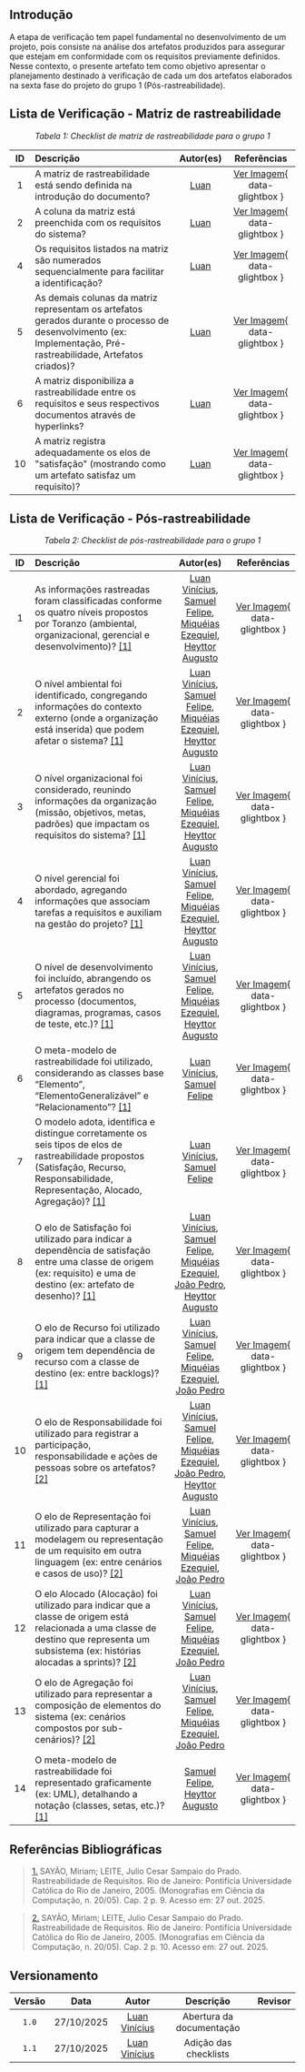## Introdução 

A etapa de verificação tem papel fundamental no desenvolvimento de um projeto, pois consiste na análise dos artefatos produzidos para assegurar que estejam em conformidade com os requisitos previamente definidos. Nesse contexto, o presente artefato tem como objetivo apresentar o planejamento destinado à verificação de cada um dos artefatos elaborados na sexta fase do projeto do grupo 1 (Pós-rastreabilidade).

## Lista de Verificação - Matriz de rastreabilidade 

*<p style="text-align: center;">Tabela 1: Checklist de matriz de rastreabilidade para o grupo 1</p>*

| ID | Descrição | Autor(es) | Referências |
| :---: | :--- | :---: | :---: |
| 1 | A matriz de rastreabilidade está sendo definida na introdução do documento? | [Luan]() | [Ver Imagem](../../../images/inspecao-etapa5/id01-matriz.png){ data-glightbox } |
| 2 | A coluna da matriz está preenchida com os requisitos do sistema? | [Luan]() | [Ver Imagem](../../../images/inspecao-etapa5/id02-matriz.png){ data-glightbox } |
| 4 | Os requisitos listados na matriz são numerados sequencialmente para facilitar a identificação? | [Luan]() | [Ver Imagem](../../../images/inspecao-etapa5/id04-matriz.png){ data-glightbox } |
| 5 | As demais colunas da matriz representam os artefatos gerados durante o processo de desenvolvimento (ex: Implementação, Pré-rastreabilidade, Artefatos criados)? | [Luan]() | [Ver Imagem](../../../images/inspecao-etapa5/id05-matriz.png){ data-glightbox } |
| 6 | A matriz disponibiliza a rastreabilidade entre os requisitos e seus respectivos documentos através de hyperlinks? | [Luan]() | [Ver Imagem](../../../images/inspecao-etapa5/id06-matriz.png){ data-glightbox } |
| 10 | A matriz registra adequadamente os elos de "satisfação" (mostrando como um artefato satisfaz um requisito)? | [Luan]() | [Ver Imagem](../../../images/inspecao-etapa5/id10-matriz.png){ data-glightbox } |

## Lista de Verificação - Pós-rastreabilidade

*<p style="text-align: center;">Tabela 2: Checklist de pós-rastreabilidade para o grupo 1</p>*

| ID | Descrição | Autor(es) | Referências |
| :---: | :--- | :---: | :---: |
| 1 | As informações rastreadas foram classificadas conforme os quatro níveis propostos por Toranzo (ambiental, organizacional, gerencial e desenvolvimento)? <a id="anchor_1" href="#REF1">[1]</a> | [Luan Vinícius](https://github.com/luannvi), [Samuel Felipe](https://github.com/TerminaKng05), [Miquéias Ezequiel](https://github.com/Kael-web7), [Heyttor Augusto](https://github.com/H3ytt0r62) | [Ver Imagem](../../../images/inspecao-etapa5/id01-elo.png){ data-glightbox } |
| 2 | O nível ambiental foi identificado, congregando informações do contexto externo (onde a organização está inserida) que podem afetar o sistema? <a id="anchor_1" href="#REF1">[1]</a> | [Luan Vinícius](https://github.com/luannvi), [Samuel Felipe](https://github.com/TerminaKng05), [Miquéias Ezequiel](https://github.com/Kael-web7), [Heyttor Augusto](https://github.com/H3ytt0r62) | [Ver Imagem](../../../images/inspecao-etapa5/id02-elo.png){ data-glightbox } |
| 3 | O nível organizacional foi considerado, reunindo informações da organização (missão, objetivos, metas, padrões) que impactam os requisitos do sistema? <a id="anchor_1" href="#REF1">[1]</a> | [Luan Vinícius](https://github.com/luannvi), [Samuel Felipe](https://github.com/TerminaKng05), [Miquéias Ezequiel](https://github.com/Kael-web7), [Heyttor Augusto](https://github.com/H3ytt0r62) | [Ver Imagem](../../../images/inspecao-etapa5/id03-elo.png){ data-glightbox } |
| 4 | O nível gerencial foi abordado, agregando informações que associam tarefas a requisitos e auxiliam na gestão do projeto? <a id="anchor_1" href="#REF1">[1]</a> | [Luan Vinícius](https://github.com/luannvi), [Samuel Felipe](https://github.com/TerminaKng05), [Miquéias Ezequiel](https://github.com/Kael-web7), [Heyttor Augusto](https://github.com/H3ytt0r62) | [Ver Imagem](../../../images/inspecao-etapa5/id04-elo.png){ data-glightbox } |
| 5 | O nível de desenvolvimento foi incluído, abrangendo os artefatos gerados no processo (documentos, diagramas, programas, casos de teste, etc.)? <a id="anchor_1" href="#REF1">[1]</a> | [Luan Vinícius](https://github.com/luannvi), [Samuel Felipe](https://github.com/TerminaKng05), [Miquéias Ezequiel](https://github.com/Kael-web7), [Heyttor Augusto](https://github.com/H3ytt0r62) | [Ver Imagem](../../../images/inspecao-etapa5/id05-elo.png){ data-glightbox } |
| 6 | O meta-modelo de rastreabilidade foi utilizado, considerando as classes base “Elemento”, “ElementoGeneralizável” e “Relacionamento”? <a id="anchor_1" href="#REF1">[1]</a> | [Luan Vinícius](https://github.com/luannvi), [Samuel Felipe](https://github.com/TerminaKng05) | [Ver Imagem](../../../images/inspecao-etapa5/id06-elo.png){ data-glightbox } |
| 7 | O modelo adota, identifica e distingue corretamente os seis tipos de elos de rastreabilidade propostos (Satisfação, Recurso, Responsabilidade, Representação, Alocado, Agregação)? <a id="anchor_1" href="#REF1">[1]</a> | [Luan Vinícius](https://github.com/luannvi), [Samuel Felipe](https://github.com/TerminaKng05) | [Ver Imagem](../../../images/inspecao-etapa5/id07-elo.png){ data-glightbox } |
| 8 | O elo de Satisfação foi utilizado para indicar a dependência de satisfação entre uma classe de origem (ex: requisito) e uma de destino (ex: artefato de desenho)? <a id="anchor_1" href="#REF1">[1]</a> | [Luan Vinícius](https://github.com/luannvi), [Samuel Felipe](https://github.com/TerminaKng05), [Miquéias Ezequiel](https://github.com/Kael-web7), [João Pedro](https://github.com/Jadequilin), [Heyttor Augusto](https://github.com/H3ytt0r62) | [Ver Imagem](../../../images/inspecao-etapa5/id08-elo.png){ data-glightbox } |
| 9 | O elo de Recurso foi utilizado para indicar que a classe de origem tem dependência de recurso com a classe de destino (ex: entre backlogs)? <a id="anchor_1" href="#REF1">[1]</a> | [Luan Vinícius](https://github.com/luannvi), [Samuel Felipe](https://github.com/TerminaKng05), [Miquéias Ezequiel](https://github.com/Kael-web7), [João Pedro](https://github.com/Jadequilin) | [Ver Imagem](../../../images/inspecao-etapa5/id09-elo.png){ data-glightbox } |
| 10 | O elo de Responsabilidade foi utilizado para registrar a participação, responsabilidade e ações de pessoas sobre os artefatos? <a id="anchor_2" href="#REF2">[2]</a> | [Luan Vinícius](https://github.com/luannvi), [Samuel Felipe](https://github.com/TerminaKng05), [Miquéias Ezequiel](https://github.com/Kael-web7), [João Pedro](https://github.com/Jadequilin), [Heyttor Augusto](https://github.com/H3ytt0r62) | [Ver Imagem](../../../images/inspecao-etapa5/id10-elo.png){ data-glightbox } |
| 11 | O elo de Representação foi utilizado para capturar a modelagem ou representação de um requisito em outra linguagem (ex: entre cenários e casos de uso)? <a id="anchor_2" href="#REF2">[2]</a> | [Luan Vinícius](https://github.com/luannvi), [Samuel Felipe](https://github.com/TerminaKng05), [Miquéias Ezequiel](https://github.com/Kael-web7), [João Pedro](https://github.com/Jadequilin) | [Ver Imagem](../../../images/inspecao-etapa5/id11-elo.png){ data-glightbox } |
| 12 | O elo Alocado (Alocação) foi utilizado para indicar que a classe de origem está relacionada a uma classe de destino que representa um subsistema (ex: histórias alocadas a sprints)? <a id="anchor_2" href="#REF2">[2]</a> | [Luan Vinícius](https://github.com/luannvi), [Samuel Felipe](https://github.com/TerminaKng05), [Miquéias Ezequiel](https://github.com/Kael-web7), [João Pedro](https://github.com/Jadequilin) | [Ver Imagem](../../../images/inspecao-etapa5/id12-elo.png){ data-glightbox } |
| 13 | O elo de Agregação foi utilizado para representar a composição de elementos do sistema (ex: cenários compostos por sub-cenários)? <a id="anchor_2" href="#REF2">[2]</a> | [Luan Vinícius](https://github.com/luannvi), [Samuel Felipe](https://github.com/TerminaKng05), [Miquéias Ezequiel](https://github.com/Kael-web7), [João Pedro](https://github.com/Jadequilin) | [Ver Imagem](../../../images/inspecao-etapa5/id13-elo.png){ data-glightbox } |
| 14 | O meta-modelo de rastreabilidade foi representado graficamente (ex: UML), detalhando a notação (classes, setas, etc.)? <a id="anchor_1" href="#REF1">[1]</a> | [Samuel Felipe](https://github.com/TerminaKng05), [Heyttor Augusto](https://github.com/H3ytt0r62) | [Ver Imagem](../../../images/inspecao-etapa5/id14-elo.png){ data-glightbox } |

## Referências Bibliográficas 

> <a id="REF1" href="#anchor_1">1.</a> SAYÃO, Miriam; LEITE, Julio Cesar Sampaio do Prado. Rastreabilidade de Requisitos. Rio de Janeiro: Pontifícia Universidade
Católica do Rio de Janeiro, 2005. (Monografias em Ciência da Computação, n. 20/05). Cap. 2 p. 9. Acesso em: 27 out. 2025.

> <a id="REF2" href="#anchor_2">2.</a> SAYÃO, Miriam; LEITE, Julio Cesar Sampaio do Prado. Rastreabilidade de Requisitos. Rio de Janeiro: Pontifícia Universidade
Católica do Rio de Janeiro, 2005. (Monografias em Ciência da Computação, n. 20/05). Cap. 2 p. 10. Acesso em: 27 out. 2025.

## Versionamento

| Versão | Data       | Autor               | Descrição                       | Revisor |
|:--------:|:------------:|:---------------:|:-------------------------------:|:---------:|
| ``1.0``    | 27/10/2025 | [Luan Vinícius](https://github.com/luannvi)  | Abertura da documentação | |
| ``1.1``    | 27/10/2025 | [Luan Vinícius](https://github.com/luannvi)  | Adição das checklists | |